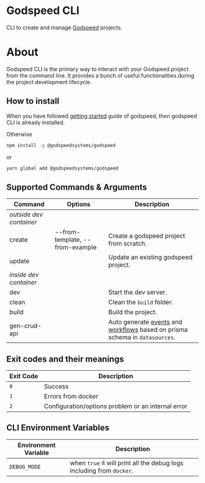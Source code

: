 # Godspeed CLI

CLI to create and manage [Godspeed](https://github.com/godspeedsystems/gs-node-service) projects.

# About

Godspeed CLI is the primary way to interact with your Godspeed project from the command line. It provides a bunch of useful functionalities during the project development lifecycle.

## How to install

When you have followed [getting started](https://docs.godspeed.systems/docs/microservices/setup/getting-started) guide of godspeed, then godspeed CLI is already installed.

Otherwise

```bash
npm install -g @godspeedsystems/godspeed
```

or

```bash
yarn global add @godspeedsystems/godspeed
```

## Supported Commands & Arguments

  | Command               |     Options       | Description                                                                 |
  |-----------------------|-------------------|-----------------------------------------------------------------------------|
  | _outside dev container_                                                                                                 |
  | create <projectName>  | --from-template, --from-example| Create a godspeed project from scratch.                                     |
  | update                |                   | Update an existing godspeed project.                                        |
  | _inside dev container_                                                                                                  |
  | dev                   |                   | Start the dev server.                                                       |
  | clean                 |                   | Clean the `build` folder.                                                     |
  | build                 |                   | Build the project.                                                          |
  | gen-crud-api          |                   | Auto generate [events](https://docs.godspeed.systems/docs/microservices/events) and [workflows](https://docs.godspeed.systems/docs/microservices/workflows) based on prisma schema in `datasources`.          |


## Exit codes and their meanings

| Exit Code | Description                                        |
| --------- | -------------------------------------------------- |
| `0`       | Success                                            |
| `1`       | Errors from docker                                 |
| `2`       | Configuration/options problem or an internal error |


## CLI Environment Variables

| Environment Variable                | Description                                                           |
| ----------------------------------- | -------------------------------------------------------------------   |
| `DEBUG_MODE`                        | when `true` it will print all the debug logs including from `docker`. |